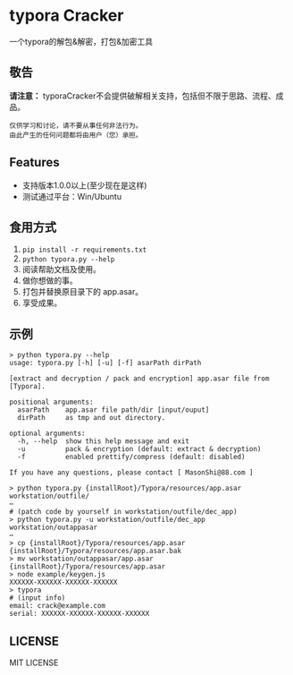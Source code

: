 # typora Cracker

一个typora的解包&解密，打包&加密工具

## 敬告

**请注意：** typoraCracker不会提供破解相关支持，包括但不限于思路、流程、成品。

```
仅供学习和讨论，请不要从事任何非法行为。
由此产生的任何问题都将由用户（您）承担。
```

## Features

- 支持版本1.0.0以上(至少现在是这样)
- 测试通过平台：Win/Ubuntu

## 食用方式

1. `pip install -r requirements.txt`
2. `python typora.py --help`
3. 阅读帮助文档及使用。
4. 做你想做的事。
5. 打包并替换原目录下的 app.asar。 
6. 享受成果。


## 示例

```shell
> python typora.py --help
usage: typora.py [-h] [-u] [-f] asarPath dirPath

[extract and decryption / pack and encryption] app.asar file from [Typora].

positional arguments:
  asarPath    app.asar file path/dir [input/ouput]
  dirPath     as tmp and out directory.

optional arguments:
  -h, --help  show this help message and exit
  -u          pack & encryption (default: extract & decryption)
  -f          enabled prettify/compress (default: disabled)

If you have any questions, please contact [ MasonShi@88.com ]

> python typora.py {installRoot}/Typora/resources/app.asar workstation/outfile/
⋯
# (patch code by yourself in workstation/outfile/dec_app)
> python typora.py -u workstation/outfile/dec_app workstation/outappasar
⋯
> cp {installRoot}/Typora/resources/app.asar {installRoot}/Typora/resources/app.asar.bak
> mv workstation/outappasar/app.asar {installRoot}/Typora/resources/app.asar
> node example/keygen.js
XXXXXX-XXXXXX-XXXXXX-XXXXXX
> typora
# (input info)
email: crack@example.com
serial: XXXXXX-XXXXXX-XXXXXX-XXXXXX
```

## LICENSE
 MIT LICENSE
